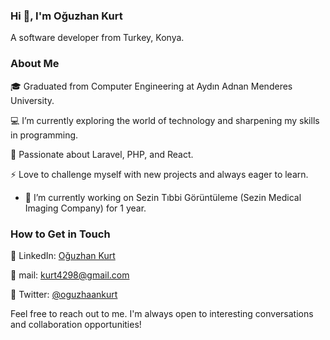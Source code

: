 ### Hi 👋, I'm Oğuzhan Kurt

A software developer from Turkey, Konya.

### About Me

🎓 Graduated from Computer Engineering at Aydın Adnan Menderes University.

💻 I’m currently exploring the world of technology and sharpening my skills in programming.

🌱 Passionate about Laravel, PHP, and React.

⚡ Love to challenge myself with new projects and always eager to learn.

- 🔭 I’m currently working on Sezin Tıbbi Görüntüleme (Sezin Medical Imaging Company) for 1 year.

### How to Get in Touch 

📌 LinkedIn: [Oğuzhan Kurt](https://www.linkedin.com/in/oguzhankurtt/) 

📧 mail: kurt4298@gmail.com 

🚀 Twitter: [@oguzhaankurt](https://twitter.com/oguzhaankurt) 

Feel free to reach out to me. I'm always open to interesting conversations and collaboration opportunities! 

 
<!--
**oguzhnkurt/OguzhnKurt** is a ✨ _special_ ✨ repository because its `README.md` (this file) appears on your GitHub profile.

Here are some ideas to get you started:


- 🌱 I’m currently learning ...
- 👯 I’m looking to collaborate on ...
- 🤔 I’m looking for help with ...
- 💬 Ask me about ...
- 📫 How to reach me: ...
- 😄 Pronouns: ...
- ⚡ Fun fact: ...
-->
